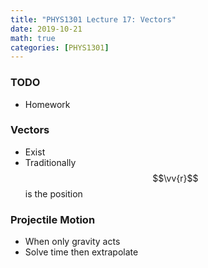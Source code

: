 ```yaml
---
title: "PHYS1301 Lecture 17: Vectors"
date: 2019-10-21
math: true 
categories: [PHYS1301]
---
```


### TODO

- Homework

### Vectors

- Exist
- Traditionally $$\vv{r}$$ is the position

### Projectile Motion

- When only gravity acts
- Solve time then extrapolate